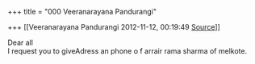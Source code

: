 +++
title = "000 Veeranarayana Pandurangi"

+++
[[Veeranarayana Pandurangi	2012-11-12, 00:19:49 [Source](https://groups.google.com/g/bvparishat/c/wPjtOYjXshs)]]



Dear all  
I request you to giveAdress an phone o f arrair rama sharma of melkote.

